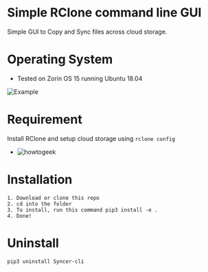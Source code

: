 # Simple RClone command line GUI

Simple GUI to Copy and Sync files across cloud storage. 

# Operating System
 - Tested on Zorin OS 15 running Ubuntu 18.04

![Example](https://github.com/devennn/Syncer-cli/blob/master/assets/Peek%202020-06-18%2010-37.gif)

# Requirement

Install RClone and setup cloud storage using ```rclone config```
 - ![howtogeek](https://www.howtogeek.com/451262/how-to-use-rclone-to-back-up-to-google-drive-on-linux/)
 
# Installation
```
1. Download or clone this repo
2. cd into the folder
3. To install, run this command pip3 install -e .
4. Done!
```

# Uninstall
```
pip3 uninstall Syncer-cli
```
